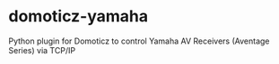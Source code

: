 # domoticz-yamaha
Python plugin for Domoticz to control Yamaha AV Receivers (Aventage Series) via TCP/IP 
